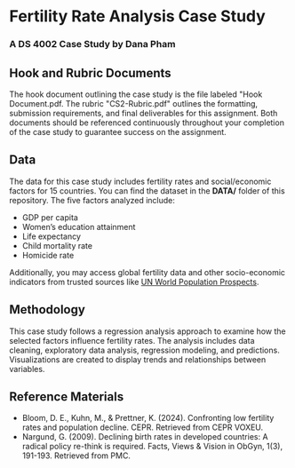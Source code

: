 # **Fertility Rate Analysis Case Study**
### A DS 4002 Case Study by Dana Pham

## Hook and Rubric Documents
The hook document outlining the case study is the file labeled "Hook Document.pdf. The rubric "CS2-Rubric.pdf" outlines the formatting, submission requirements, and final deliverables for this assignment. Both documents should be referenced continuously throughout your completion of the case study to guarantee success on the assignment.

## Data
The data for this case study includes fertility rates and social/economic factors for 15 countries. You can find the dataset in the **DATA/** folder of this repository. The five factors analyzed include:
- GDP per capita
- Women’s education attainment
- Life expectancy
- Child mortality rate
- Homicide rate

Additionally, you may access global fertility data and other socio-economic indicators from trusted sources like [UN World Population Prospects](https://population.un.org/wpp/).

## Methodology
This case study follows a regression analysis approach to examine how the selected factors influence fertility rates. The analysis includes data cleaning, exploratory data analysis, regression modeling, and predictions. Visualizations are created to display trends and relationships between variables.

## Reference Materials
- Bloom, D. E., Kuhn, M., & Prettner, K. (2024). Confronting low fertility rates and population decline. CEPR. Retrieved from CEPR VOXEU.
- Nargund, G. (2009). Declining birth rates in developed countries: A radical policy re-think is required. Facts, Views & Vision in ObGyn, 1(3), 191-193. Retrieved from PMC.
